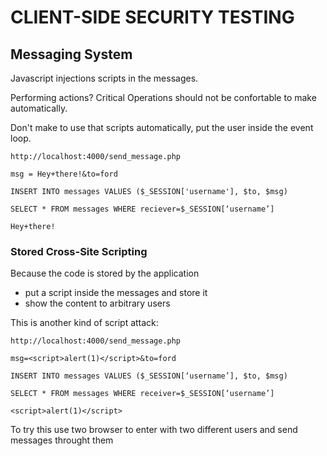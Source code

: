 # CLIENT-SIDE SECURITY TESTING

## Messaging System

Javascript injections scripts in the messages.

Performing actions? Critical Operations should not be confortable to make automatically.

Don't make to use that scripts automatically, put the user inside the event loop.

    http://localhost:4000/send_message.php

    msg = Hey+there!&to=ford
    
    INSERT INTO messages VALUES ($_SESSION['username'], $to, $msg)
    
    SELECT * FROM messages WHERE reciever=$_SESSION[‘username’]
    
    Hey+there!

### Stored Cross-Site Scripting

Because the code is stored by the application
- put a script inside the messages and store it
- show the content to arbitrary users

This is another kind of script attack:

    http://localhost:4000/send_message.php
    
    msg=<script>alert(1)</script>&to=ford
    
    INSERT INTO messages VALUES ($_SESSION[‘username’], $to, $msg)
    
    SELECT * FROM messages WHERE receiver=$_SESSION[‘username’]

    <script>alert(1)</script>

To try this use two browser to enter with two different users and send messages throught them